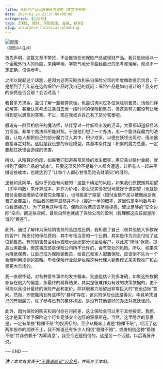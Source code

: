 ```yaml
---
title: 从保险产品出发来思考理财（本文不带货）
date: 2024-01-25 23:37:00+08:00
categories: [公众号]
tags: [保险, 理财, 风险管理, 金融, 精算]
slug: insurance-financial-planning
---
```


<div class="p-3 text-center">
  <img class="img-fluid" src="/images/2024/0125/01.png" alt="题图" style="max-width:640px">
  <div><small>（题图由AI生成）</small></div>
</div>

首先声明，这篇文章不带货，不会推销任何保险产品或理财产品。我只是继续以一个金融外行人的角度，来纯粹地、学究气地分享些我自己的思考和理解。观点不一定正确，仅供参考。

之所以提起这个话题，是因为这两天刚收到来自保险公司的年度缴款提示信息，于是想到了几年前在选购保险产品时我自己的疑问：保险产品是如何设计的？我支付的保费是否合理？会否过高？

我曾多方求索，尝试了解一些精算原理，也尝试询问过多位保险销售员，请他们详细解答，甚至认真考虑过亲自去当一段时间的保险销售员，但这些努力都没有让我得到足以满意的答案。不过，现在我或许自己有了部分答案吧。

假设有一群互相信任的魔法师，结伴穿过一片妖怪出没的沼泽，大家都知道妖怪法力高强，非单个魔法师所能对抗，于是他们想了一个办法，用一个能储存魔力的法器，让每人都把自己的部分魔力注入其中，积少成多，以便在妖怪出现时，用法器直接与之对抗。这就是我设想的保险模型，其基本条件是：积累的魔力总量，一定要超过妖怪会造成的伤害。

所以，从精算的角度，如果我们知道某项风险的发生概率，用它乘以赔付金额，就得到了保险产品的“成本”。只要这项风险不是每个人都会遭遇，让所有人一起来平摊这些成本，也就达到了“让每个人都心甘情愿地去财消灾”的目的。

逻辑如此简单，但似乎仍是有问题的：这些不确定的风险，如果我们仅按照其期望（即平均数）来计算成本，并作为价格，那么现实情况很可能好于该期望（也就是赔付金额被缴纳总保费完全覆盖），也可能差于期望（赔付金额不足以被缴纳总保费完全覆盖），而后者的概率显然并不小（接近一半的概率，这里假定平均数与中位数很接近）。为了避免这种情况，保险的收费应该尽量提高，留出足够的“安全边际”空间。而这些空间，最后自然也就成了保险公司的盈利（我理解这应该就是所谓的“费差”）。

此外，通过了解作为保险销售员的高提成比例，我知道了自己（和其他绝大多数保险客户）所支付的保险费用，其中有相当高的一个比例，其实是作为佣金付给了这位销售员。有的销售员会明示或暗示返还部分现金给客户，以此来“降低”保费，提高业务数量，但这事应该是保险公司所不允许的，会有查处的风险。所以，如果真为降低保费，让自己成为保险销售员，给自己和家人配置保险，应该倒不失为一个合理利用规则的策略。毕竟保险行业就是依靠这种代理人销售模式来实现推广和占领更大市场的。

我一直很怀疑，对各种意外事件的发生概率，到底能估计到多准确，如果这些数据都存在很大的偏差，那最终的精算结果，其实是很难作为有效的决策依据的，更不可能以此设计最终的保险产品和定价。除非很暴力地留出非常巨大的“安全边际”空间。然而，即使能猜到有这样的“暴利”存在，该买的保险也还是得买，毕竟单凭自己的有限魔力，除了参与已有的集体抱团，是没有其他更好的办法对抗妖怪的。

此外，因为保险的购买和赔付存在时间差，这让保险金可以用于其他投资。我想，这才是真正给予保险这个行业足够安全边际的源泉所在。当然，这里隐含的意思是，一定有某些“稳赚不赔”的投资标的，至少从概率上说是“稳赚不赔”。经历了这两年股市的阴跌不止，我不知道还有多少人相信“稳赚不赔”，或者相信这种“稳赚不赔”并非依赖于“内幕消息”。我至今还是相信的，这是另一个话题，以后再展开说。

<div class="p-5 text-center">--- END ---</div>

<i><b>注：</b>本文首发表于[“不靠谱颜论”公众号](https://mp.weixin.qq.com/s/4xGs98QXICLQ5jMqEOacqQ)，并同步至本站。</i>
